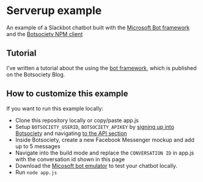 # Serverup example
An example of a Slackbot chatbot built with the [Microsoft Bot framework](https://github.com/remixz/messenger-bot) and the [Botsociety NPM client](https://github.com/botsociety/node-client)

## Tutorial
I've written a tutorial about the using the [bot framework](https://botsociety.io/blog/2018/02/bot-framework/), which is published on the Botsociety Blog.

## How to customize this example
If you want to run this example locally:
* Clone this repository locally or copy/paste app.js
* Setup `BOTSOCIETY_USERID`, `BOTSOCIETY_APIKEY` by [signing up into Botsociety](https://app.botsociety.io/signup) and navigating [to the API section](https://app.botsociety.io/#/account/api)
* Inside Botsociety, create a new Facebook Messenger mockup and add up to 5 messages
* Navigate into the build mode and replace the `CONVERSATION ID` in app.js with the conversation id shown in this page
* Download the [Micosoft bot emulator](https://github.com/Microsoft/BotFramework-Emulator) to test your chatbot locally.
* Run `node app.js`